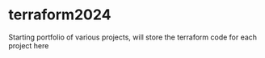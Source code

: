 # terraform2024
Starting portfolio of various projects, will store the terraform code for each project here
